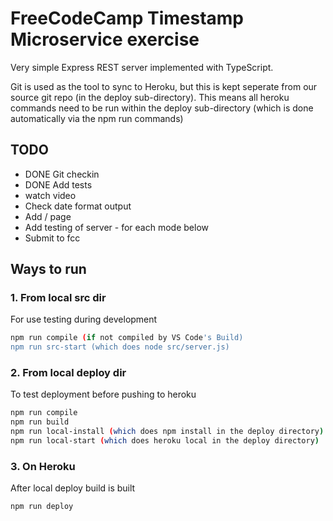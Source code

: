 # FreeCodeCamp Timestamp Microservice exercise

Very simple Express REST server implemented with TypeScript.

Git is used as the tool to sync to Heroku, but this is kept seperate from our
source git repo (in the deploy sub-directory). This means all heroku commands need to be
run within the deploy sub-directory (which is done automatically via the npm run commands)

## TODO

* DONE Git checkin
* DONE Add tests
* watch video
* Check date format output
* Add / page
* Add testing of server - for each mode below
* Submit to fcc

## Ways to run

### 1. From local src dir

For use testing during development

```bash
npm run compile (if not compiled by VS Code's Build)
npm run src-start (which does node src/server.js)
```

### 2. From local deploy dir

To test deployment before pushing to heroku

```bash
npm run compile
npm run build
npm run local-install (which does npm install in the deploy directory)
npm run local-start (which does heroku local in the deploy directory)
```

### 3. On Heroku

After local deploy build is built

```bash
npm run deploy
```

